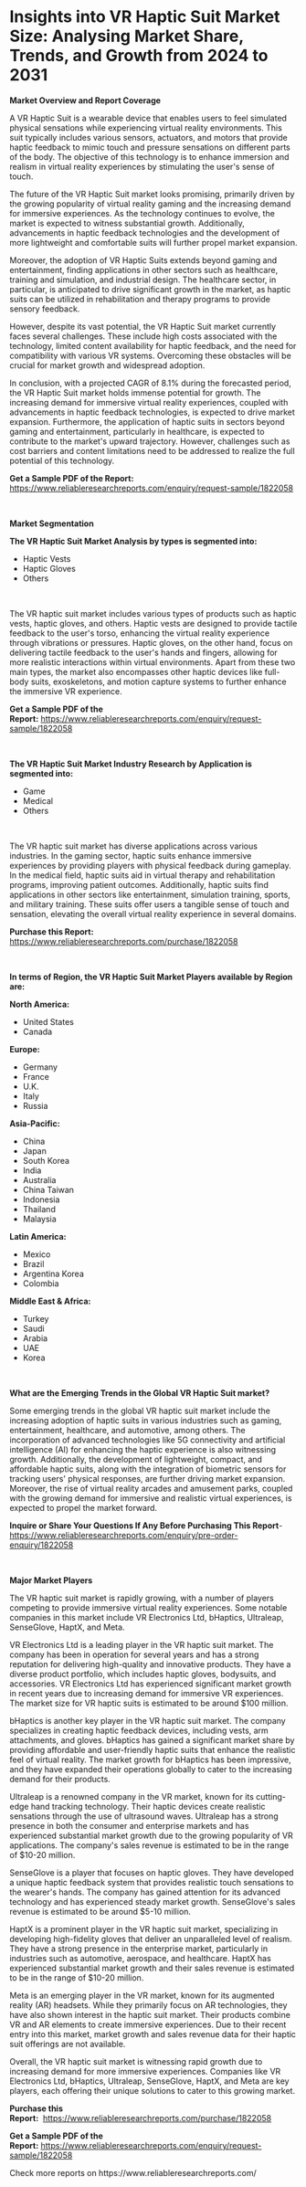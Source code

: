 <p><h1>Insights into VR Haptic Suit Market Size: Analysing Market Share, Trends, and Growth from 2024 to 2031</h1></p><p><strong>Market Overview and Report Coverage</strong></p>
<p><p>A VR Haptic Suit is a wearable device that enables users to feel simulated physical sensations while experiencing virtual reality environments. This suit typically includes various sensors, actuators, and motors that provide haptic feedback to mimic touch and pressure sensations on different parts of the body. The objective of this technology is to enhance immersion and realism in virtual reality experiences by stimulating the user's sense of touch.</p><p>The future of the VR Haptic Suit market looks promising, primarily driven by the growing popularity of virtual reality gaming and the increasing demand for immersive experiences. As the technology continues to evolve, the market is expected to witness substantial growth. Additionally, advancements in haptic feedback technologies and the development of more lightweight and comfortable suits will further propel market expansion.</p><p>Moreover, the adoption of VR Haptic Suits extends beyond gaming and entertainment, finding applications in other sectors such as healthcare, training and simulation, and industrial design. The healthcare sector, in particular, is anticipated to drive significant growth in the market, as haptic suits can be utilized in rehabilitation and therapy programs to provide sensory feedback.</p><p>However, despite its vast potential, the VR Haptic Suit market currently faces several challenges. These include high costs associated with the technology, limited content availability for haptic feedback, and the need for compatibility with various VR systems. Overcoming these obstacles will be crucial for market growth and widespread adoption.</p><p>In conclusion, with a projected CAGR of 8.1% during the forecasted period, the VR Haptic Suit market holds immense potential for growth. The increasing demand for immersive virtual reality experiences, coupled with advancements in haptic feedback technologies, is expected to drive market expansion. Furthermore, the application of haptic suits in sectors beyond gaming and entertainment, particularly in healthcare, is expected to contribute to the market's upward trajectory. However, challenges such as cost barriers and content limitations need to be addressed to realize the full potential of this technology.</p></p>
<p><strong>Get a Sample PDF of the Report:</strong> <a href="https://www.reliableresearchreports.com/enquiry/request-sample/1822058">https://www.reliableresearchreports.com/enquiry/request-sample/1822058</a></p>
<p>&nbsp;</p>
<p><strong>Market Segmentation</strong></p>
<p><strong>The VR Haptic Suit Market Analysis by types is segmented into:</strong></p>
<p><ul><li>Haptic Vests</li><li>Haptic Gloves</li><li>Others</li></ul></p>
<p>&nbsp;</p>
<p><p>The VR haptic suit market includes various types of products such as haptic vests, haptic gloves, and others. Haptic vests are designed to provide tactile feedback to the user's torso, enhancing the virtual reality experience through vibrations or pressures. Haptic gloves, on the other hand, focus on delivering tactile feedback to the user's hands and fingers, allowing for more realistic interactions within virtual environments. Apart from these two main types, the market also encompasses other haptic devices like full-body suits, exoskeletons, and motion capture systems to further enhance the immersive VR experience.</p></p>
<p><strong>Get a Sample PDF of the Report:</strong>&nbsp;<a href="https://www.reliableresearchreports.com/enquiry/request-sample/1822058">https://www.reliableresearchreports.com/enquiry/request-sample/1822058</a></p>
<p>&nbsp;</p>
<p><strong>The VR Haptic Suit Market Industry Research by Application is segmented into:</strong></p>
<p><ul><li>Game</li><li>Medical</li><li>Others</li></ul></p>
<p>&nbsp;</p>
<p><p>The VR haptic suit market has diverse applications across various industries. In the gaming sector, haptic suits enhance immersive experiences by providing players with physical feedback during gameplay. In the medical field, haptic suits aid in virtual therapy and rehabilitation programs, improving patient outcomes. Additionally, haptic suits find applications in other sectors like entertainment, simulation training, sports, and military training. These suits offer users a tangible sense of touch and sensation, elevating the overall virtual reality experience in several domains.</p></p>
<p><strong>Purchase this Report:</strong>&nbsp; <a href="https://www.reliableresearchreports.com/purchase/1822058">https://www.reliableresearchreports.com/purchase/1822058</a></p>
<p>&nbsp;</p>
<p><strong>In terms of Region, the VR Haptic Suit Market Players available by Region are:</strong></p>
<p>
    <p> <strong> North America: </strong>
        <ul>
            <li>United States</li>
            <li>Canada</li>
        </ul>
        </p> 
    <p> <strong> Europe: </strong>
        <ul>
            <li>Germany</li>
            <li>France</li>
            <li>U.K.</li>
            <li>Italy</li>
            <li>Russia</li>
        </ul>
        </p> 
    <p> <strong> Asia-Pacific: </strong>
        <ul>
            <li>China</li>
            <li>Japan</li>
            <li>South Korea</li>
            <li>India</li>
            <li>Australia</li>
            <li>China Taiwan</li>
            <li>Indonesia</li>
            <li>Thailand</li>
            <li>Malaysia</li>
        </ul>
        </p> 
    <p> <strong> Latin America: </strong>
        <ul>
            <li>Mexico</li>
            <li>Brazil</li>
            <li>Argentina Korea</li>
            <li>Colombia</li>
        </ul>
        </p> 
    <p> <strong> Middle East & Africa: </strong>
        <ul>
            <li>Turkey</li>
            <li>Saudi</li>
            <li>Arabia</li>
            <li>UAE</li>
            <li>Korea</li>
        </ul>
    </p>
    </p>
<p>&nbsp;</p>
<p><strong>What are the Emerging Trends in the Global VR Haptic Suit market?</strong></p>
<p><p>Some emerging trends in the global VR haptic suit market include the increasing adoption of haptic suits in various industries such as gaming, entertainment, healthcare, and automotive, among others. The incorporation of advanced technologies like 5G connectivity and artificial intelligence (AI) for enhancing the haptic experience is also witnessing growth. Additionally, the development of lightweight, compact, and affordable haptic suits, along with the integration of biometric sensors for tracking users' physical responses, are further driving market expansion. Moreover, the rise of virtual reality arcades and amusement parks, coupled with the growing demand for immersive and realistic virtual experiences, is expected to propel the market forward.</p></p>
<p><strong>Inquire or Share Your Questions If Any Before Purchasing This Report</strong>- <a href="https://www.reliableresearchreports.com/enquiry/pre-order-enquiry/1822058">https://www.reliableresearchreports.com/enquiry/pre-order-enquiry/1822058</a></p>
<p>&nbsp;</p>
<p><strong>Major Market Players</strong></p>
<p><p>The VR haptic suit market is rapidly growing, with a number of players competing to provide immersive virtual reality experiences. Some notable companies in this market include VR Electronics Ltd, bHaptics, Ultraleap, SenseGlove, HaptX, and Meta.</p><p>VR Electronics Ltd is a leading player in the VR haptic suit market. The company has been in operation for several years and has a strong reputation for delivering high-quality and innovative products. They have a diverse product portfolio, which includes haptic gloves, bodysuits, and accessories. VR Electronics Ltd has experienced significant market growth in recent years due to increasing demand for immersive VR experiences. The market size for VR haptic suits is estimated to be around $100 million.</p><p>bHaptics is another key player in the VR haptic suit market. The company specializes in creating haptic feedback devices, including vests, arm attachments, and gloves. bHaptics has gained a significant market share by providing affordable and user-friendly haptic suits that enhance the realistic feel of virtual reality. The market growth for bHaptics has been impressive, and they have expanded their operations globally to cater to the increasing demand for their products.</p><p>Ultraleap is a renowned company in the VR market, known for its cutting-edge hand tracking technology. Their haptic devices create realistic sensations through the use of ultrasound waves. Ultraleap has a strong presence in both the consumer and enterprise markets and has experienced substantial market growth due to the growing popularity of VR applications. The company's sales revenue is estimated to be in the range of $10-20 million.</p><p>SenseGlove is a player that focuses on haptic gloves. They have developed a unique haptic feedback system that provides realistic touch sensations to the wearer's hands. The company has gained attention for its advanced technology and has experienced steady market growth. SenseGlove's sales revenue is estimated to be around $5-10 million.</p><p>HaptX is a prominent player in the VR haptic suit market, specializing in developing high-fidelity gloves that deliver an unparalleled level of realism. They have a strong presence in the enterprise market, particularly in industries such as automotive, aerospace, and healthcare. HaptX has experienced substantial market growth and their sales revenue is estimated to be in the range of $10-20 million.</p><p>Meta is an emerging player in the VR market, known for its augmented reality (AR) headsets. While they primarily focus on AR technologies, they have also shown interest in the haptic suit market. Their products combine VR and AR elements to create immersive experiences. Due to their recent entry into this market, market growth and sales revenue data for their haptic suit offerings are not available.</p><p>Overall, the VR haptic suit market is witnessing rapid growth due to increasing demand for more immersive experiences. Companies like VR Electronics Ltd, bHaptics, Ultraleap, SenseGlove, HaptX, and Meta are key players, each offering their unique solutions to cater to this growing market.</p></p>
<p><strong>Purchase this Report:</strong>&nbsp;&nbsp;<a href="https://www.reliableresearchreports.com/purchase/1822058">https://www.reliableresearchreports.com/purchase/1822058</a></p>
<p></p>
<p><strong>Get a Sample PDF of the Report:</strong>&nbsp;<a href="https://www.reliableresearchreports.com/enquiry/request-sample/1822058">https://www.reliableresearchreports.com/enquiry/request-sample/1822058</a></p>
<p>Check more reports on https://www.reliableresearchreports.com/</p>